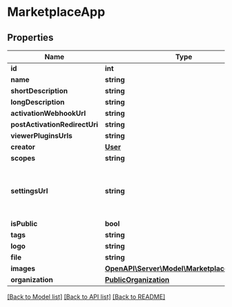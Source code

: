 # MarketplaceApp

## Properties
Name | Type | Description | Notes
------------ | ------------- | ------------- | -------------
**id** | **int** |  | [readonly] 
**name** | **string** |  | 
**shortDescription** | **string** |  | 
**longDescription** | **string** |  | 
**activationWebhookUrl** | **string** |  | [optional] 
**postActivationRedirectUri** | **string** |  | [optional] 
**viewerPluginsUrls** | **string** |  | [optional] 
**creator** | [**User**](User.md) |  | [readonly] 
**scopes** | **string** |  | [readonly] 
**settingsUrl** | **string** | this URL will be called with query params ?cloud_id&#x3D; | [optional] 
**isPublic** | **bool** |  | [readonly] 
**tags** | **string** |  | [optional] 
**logo** | **string** |  | [optional] 
**file** | **string** |  | [optional] 
**images** | [**OpenAPI\Server\Model\MarketplaceAppImage**](MarketplaceAppImage.md) |  | [readonly] 
**organization** | [**PublicOrganization**](PublicOrganization.md) |  | [readonly] 

[[Back to Model list]](../README.md#documentation-for-models) [[Back to API list]](../README.md#documentation-for-api-endpoints) [[Back to README]](../README.md)


